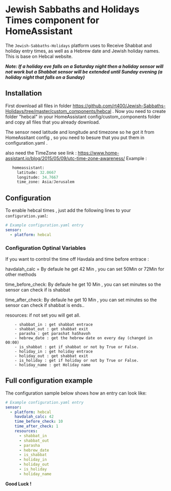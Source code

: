 # Jewish Sabbaths and Holidays Times component for HomeAssistant

The `Jewish-Sabbaths-Holidays` platform uses to Receive Shabbat and holiday entry times, as well as a Hebrew date and Jewish holiday names.
This is base on Hebcal website.

***Note: If a holiday eve falls on a Saturday night then a holiday sensor will not work but a Shabbat sensor will be extended until Sunday evening (a holiday night that falls on a Sunday)***

## Installation

First download all files in folder https://github.com/rt400/Jewish-Sabbaths-Holidays/tree/master/custom_components/hebcal .
Now you need to create folder "hebcal" in your HomeAssistant config/custom_components folder and copy all files that you already download.

The sensor need latitude and longitude and timezone so he got it from HomeAssitant config ,
   so you need to besure that you put them in configuration.yaml . 
   
   also need the TimeZone 
   see link : https://www.home-assistant.io/blog/2015/05/09/utc-time-zone-awareness/
   Example :
   ```python
      homeassistant:
        latitude: 32.0667
        longitude: 34.7667
        time_zone: Asia/Jerusalem
   ```

## Configuration

To enable hebcal times , just add the following lines to your `configuration.yaml`:

```yaml
# Example configuration.yaml entry
sensor:
  - platform: hebcal
```

### Configuration Optinal Variables

If you want to control the time off Havdala and time before entrace :

havdalah_calc =   By defaule he get 42 Min , you can set 50Min or 72Min for other methods
  
time_before_check: By defaule he get 10 Min , you can set minutes so the sensor can check if is shabbat
  
time_after_check: By defaule he get 10 Min , you can set minutes so the sensor can check if shabbat is ends..

resources: if not set you will get all.
```
    - shabbat_in : get shabbat entrace
    - shabbat_out : get shabbat exit
    - parasha : get parashat haShavoh
    - hebrew_date : get the hebrew date on every day (changed in 00:00)
    - is_shabbat : get if shabbat or not by True or False.
    - holiday_in : get holiday entrace
    - holiday_out : get shabbat exit
    - is_holiday : get if holiday or not by True or False.
    - holiday_name : get Holiday name
```
## Full configuration example

The configuration sample below shows how an entry can look like:

```yaml
# Example configuration.yaml entry
sensor:
  - platform: hebcal
    havdalah_calc: 42
    time_before_check: 10
    time_after_check: 1
    resources:
      - shabbat_in
      - shabbat_out
      - parasha
      - hebrew_date
      - is_shabbat
      - holiday_in
      - holiday_out
      - is_holiday
      - holiday_name
```
  
  **Good Luck !**

